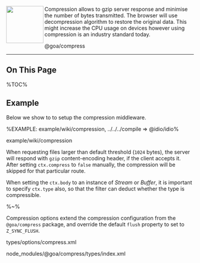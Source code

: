 <a href="https://github.com/idiocc/idio"><img src="https://raw.github.com/idiocc/core/master/images/compress.svg?sanitize=true" align="left" height="100"></a> Compression allows to gzip server response and minimise the number of bytes transmitted. The browser will use decompression algorithm to restore the original data. This might increase the CPU usage on devices however using compression is an industry standard today.

<include-typedefs>@goa/compress</include-typedefs>

---

## On This Page

%TOC%

## Example

Below we show to to setup the compression middleware.

%EXAMPLE: example/wiki/compression, ../../../compile => @idio/idio%

<fork lang="js">example/wiki/compression</fork>

When requesting files larger than default threshold (`1024` bytes), the server will respond with `gzip` content-encoding header, if the client accepts it. After setting `ctx.compress` to `false` manually, the compression will be skipped for that particular route.

When setting the `ctx.body` to an instance of _Stream_ or _Buffer_, it is important to specify `ctx.type` also, so that the filter can deduct whether the type is compressible.

%~%

Compression options extend the compression configuration from the <link external type="_goa.CompressConfig">`@goa/compress`</link> package, and override the default `flush` property to set to `Z_SYNC_FLUSH`.

<typedef level="2" narrow>types/options/compress.xml</typedef>

<typedef level="2" name="CompressConfig" narrow>node_modules/@goa/compress/types/index.xml</typedef>
